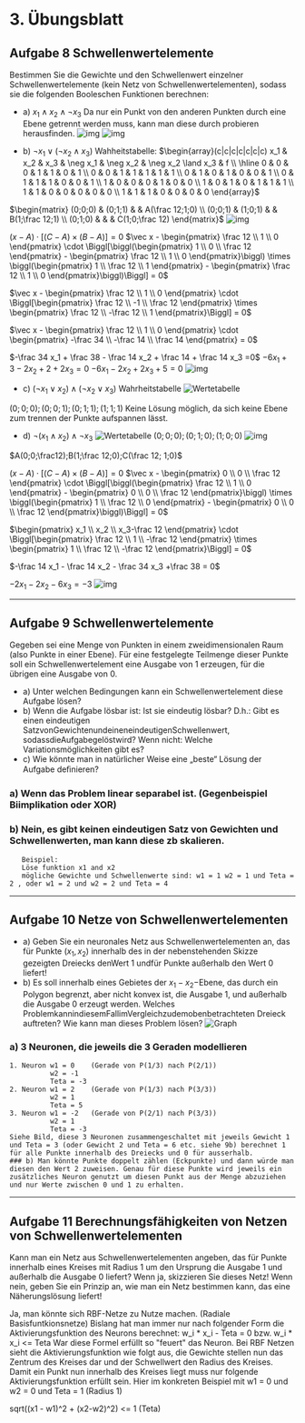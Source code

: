 # 3. Übungsblatt
## Aufgabe 8 Schwellenwertelemente

Bestimmen Sie die Gewichte und den Schwellenwert einzelner Schwellenwertelemente (kein Netz von Schwellenwertelementen), sodass sie die folgenden Booleschen Funktionen berechnen:
 * a) $x_1 \land x_2 \land \neg x_3$
 Da nur ein Punkt von den anderen Punkten durch eine Ebene getrennt werden muss, kann man diese durch probieren herausfinden.
 ![img](img1.1.1.jpg)
 ![img](img1.1.2.jpg)

 * b) $\neg x_1 \lor (\neg x_2 \land x_3)$
 Wahheitstabelle:
 $\begin{array}(c|c|c|c|c|c|c)
 x_1 & x_2 & x_3 & \neg x_1 & \neg x_2 & \neg x_2 \land x_3 & f \\
\hline
 0     & 0     & 0     & 1          & 1          & 0                    & 1 \\
 0     & 0     & 1     & 1          & 1          & 1                    & 1 \\
 0     & 1     & 0     & 1          & 0          & 0                    & 1 \\
 0     & 1     & 1     & 1          & 0          & 0                    & 1 \\
 1     & 0     & 0     & 0          & 1          & 0                    & 0 \\
 1     & 0     & 1     & 0          & 1          & 1                    & 1 \\
 1     & 1     & 0     & 0          & 0          & 0                    & 0 \\
 1     & 1     & 1     & 0          & 0          & 0                    & 0
 \end{array}$

 $\begin{matrix}
(0;0;0) & (0;1;1) &  & A(\frac 12;1;0) \\
(0;0;1) & (1;0;1) &  & B(1;\frac 12;1) \\
(0;1;0) &         &  & C(1;0;\frac 12)
\end{matrix}$
![img](img1.2.1.jpg)

 $(x-A)\cdot [(C-A)\times (B-A)]=0$
 $\vec x - \begin{pmatrix} \frac 12 \\ 1 \\ 0 \end{pmatrix} \cdot \Biggl[\biggl(\begin{pmatrix} 1 \\ 0 \\ \frac 12 \end{pmatrix} - \begin{pmatrix} \frac 12 \\ 1 \\ 0 \end{pmatrix}\biggl) \times \biggl(\begin{pmatrix} 1 \\ \frac 12 \\ 1 \end{pmatrix} - \begin{pmatrix} \frac 12 \\ 1 \\ 0 \end{pmatrix}\biggl)\Biggl] = 0$

 $\vec x - \begin{pmatrix} \frac 12 \\ 1 \\ 0 \end{pmatrix} \cdot \Biggl[\begin{pmatrix} \frac 12 \\ -1 \\ \frac 12 \end{pmatrix} \times \begin{pmatrix} \frac 12 \\ -\frac 12 \\ 1 \end{pmatrix}\Biggl] = 0$

 $\vec x - \begin{pmatrix} \frac 12 \\ 1 \\ 0 \end{pmatrix} \cdot \begin{pmatrix} -\frac 34 \\ -\frac 14 \\ \frac 14 \end{pmatrix} = 0$

 $-\frac 34 x_1 + \frac 38 - \frac 14 x_2 + \frac 14 + \frac 14 x_3 =0$
 $-6x_1+3-2x_2+2+2x_3=0$
 $-6x_1-2x_2+2x_3+5=0$
 ![img](img1.2.2.jpg)

 * c) $(\neg x_1 \lor x_2)\land (\neg x_2 \lor x_3)$
 Wahrheitstabelle
![Wertetabelle](Wertetabelle.jpg)

 $(0;0;0);(0;0;1);(0;1;1);(1;1;1)$
Keine Lösung möglich, da sich keine Ebene zum trennen der Punkte aufspannen lässt.

 * d) $\neg (x_1 \land x_2)\land \neg x_3$
 ![Wertetabelle](Wertetabelle2.jpg)
 $(0;0;0);(0;1;0);(1;0;0)$
 ![img](img1.4.1.jpg)

 $A(0;0;\frac12);B(1;\frac 12;0);C(\frac 12; 1;0)$

 $(x-A)\cdot [(C-A)\times (B-A)]=0$
 $\vec x - \begin{pmatrix} 0 \\ 0 \\ \frac 12 \end{pmatrix} \cdot \Biggl[\biggl(\begin{pmatrix} \frac 12 \\ 1 \\ 0 \end{pmatrix} - \begin{pmatrix} 0 \\ 0 \\ \frac 12 \end{pmatrix}\biggl) \times \biggl(\begin{pmatrix} 1 \\ \frac 12 \\ 0 \end{pmatrix} - \begin{pmatrix} 0 \\ 0 \\ \frac 12 \end{pmatrix}\biggl)\Biggl] = 0$

 $\begin{pmatrix} x_1 \\ x_2 \\ x_3-\frac 12 \end{pmatrix} \cdot \Biggl[\begin{pmatrix} \frac 12 \\ 1 \\ -\frac 12 \end{pmatrix} \times \begin{pmatrix} 1 \\ \frac 12 \\ -\frac 12 \end{pmatrix}\Biggl] = 0$

 $-\frac 14 x_1 - \frac 14 x_2 - \frac 34 x_3 +\frac 38 = 0$

 $-2x_1-2x_2-6x_3=-3$
 ![img](img1.4.2.jpg)

 ---

## Aufgabe 9 Schwellenwertelemente
Gegeben sei eine Menge von Punkten in einem zweidimensionalen Raum (also Punkte in einer Ebene). Für eine festgelegte Teilmenge dieser Punkte soll ein Schwellenwertelement eine Ausgabe von 1 erzeugen, für die übrigen eine Ausgabe von 0.
 * a) Unter welchen Bedingungen kann ein Schwellenwertelement diese Aufgabe lösen?
 * b) Wenn die Aufgabe lösbar ist: Ist sie eindeutig lösbar? D.h.: Gibt es einen eindeutigen SatzvonGewichtenundeineneindeutigenSchwellenwert, sodassdieAufgabegelöstwird? Wenn nicht: Welche Variationsmöglichkeiten gibt es?
 * c) Wie könnte man in natürlicher Weise eine „beste“ Lösung der Aufgabe deﬁnieren?


### a) Wenn das Problem linear separabel ist. (Gegenbeispiel Biimplikation oder XOR)
### b) Nein, es gibt keinen eindeutigen Satz von Gewichten und Schwellenwerten, man kann diese zb skalieren.
       Beispiel:
       Löse funktion x1 and x2
       mögliche Gewichte und Schwellenwerte sind: w1 = 1 w2 = 1 und Teta = 2 , oder w1 = 2 und w2 = 2 und Teta = 4


  ---

## Aufgabe 10 Netze von Schwellenwertelementen
 * a) Geben Sie ein neuronales Netz aus Schwellenwertelementen an, das für Punkte $(x_1,x_2)$ innerhalb des in der nebenstehenden Skizze gezeigten Dreiecks denWert 1 undfür Punkte außerhalb den Wert 0 liefert!
 * b) Es soll innerhalb eines Gebietes der $x_1-x_2-$Ebene, das durch ein Polygon begrenzt, aber nicht konvex ist, die Ausgabe 1, und außerhalb die Ausgabe 0 erzeugt werden. Welches ProblemkannindiesemFallimVergleichzudemobenbetrachteten Dreieck auftreten? Wie kann man dieses Problem lösen?
 ![Graph](Graph.jpg)
### a) 3 Neuronen, die jeweils die 3 Geraden modellieren
    1. Neuron w1 = 0    (Gerade von P(1/3) nach P(2/1))
              w2 = -1
              Teta = -3
    2. Neuron w1 = 2    (Gerade von P(1/3) nach P(3/3))
              w2 = 1
              Teta = 5
    3. Neuron w1 = -2   (Gerade von P(2/1) nach P(3/3))
              w2 = 1
              Teta = -3
    Siehe Bild, diese 3 Neuronen zusammengeschaltet mit jeweils Gewicht 1 und Teta = 3 (oder Gewicht 2 und Teta = 6 etc. siehe 9b) berechnet 1 für alle Punkte innerhalb des Dreiecks und 0 für ausserhalb.
    ### b) Man könnte Punkte doppelt zählen (Eckpunkte) und dann würde man diesen den Wert 2 zuweisen. Genau für diese Punkte wird jeweils ein zusätzliches Neuron genutzt um diesen Punkt aus der Menge abzuziehen und nur Werte zwischen 0 und 1 zu erhalten.

 ---

## Aufgabe 11 Berechnungsfähigkeiten von Netzen von Schwellenwertelementen
Kann man ein Netz aus Schwellenwertelementen angeben, das für Punkte innerhalb eines Kreises mit Radius 1 um den Ursprung die Ausgabe 1 und außerhalb die Ausgabe 0 liefert? Wenn ja, skizzieren Sie dieses Netz! Wenn nein, geben Sie ein Prinzip an, wie man ein Netz bestimmen kann, das eine Näherungslösung liefert!


Ja, man könnte sich RBF-Netze zu Nutze machen. (Radiale Basisfuntkionsnetze)
Bislang hat man immer nur nach folgender Form die Aktivierungsfunktion des Neurons berechnet: w_i * x_i - Teta = 0 bzw. w_i * x_i <= Teta
War diese Formel erfüllt so "feuert" das Neuron.
Bei RBF Netzen sieht die Aktivierungsfunktion wie folgt aus, die Gewichte stellen nun das Zentrum des Kreises dar und der Schwellwert den Radius des Kreises.
Damit ein Punkt nun innerhalb des Kreises liegt muss nur folgende Aktivierungsfunktion erfüllt sein.
Hier im konkreten Beispiel mit w1 = 0 und w2 = 0 und Teta = 1 (Radius 1)

sqrt((x1 - w1)^2 + (x2-w2)^2) <= 1 (Teta)
